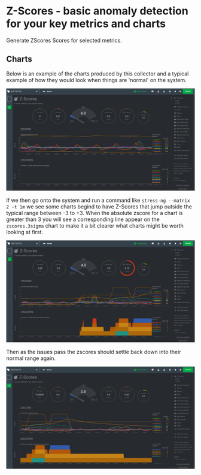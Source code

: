 <!--
---
title: "zscores"
custom_edit_url: https://github.com/netdata/netdata/edit/master/collectors/python.d.plugin/zscores/README.md
---
-->

# Z-Scores - basic anomaly detection for your key metrics and charts

Generate ZScores Scores for selected metrics. 

## Charts

Below is an example of the charts produced by this collector and a typical example of how they would look when things are 'normal' on the system. 

![alt text](https://github.com/andrewm4894/random/blob/master/images/netdata/netdata-zscores-collector-normal.jpg)

If we then go onto the system and run a command like `stress-ng --matrix 2 -t 1m` we see some charts begind to have Z-Scores that jump outside the typical range between -3 to +3. When the absolute zscore for a chart is greater than 3 you will see a corresponding line appear on the `zscores.3sigma` chart to make it a bit clearer what charts might be worth looking at first.

![alt text](https://github.com/andrewm4894/random/blob/master/images/netdata/netdata-zscores-collector-abnormal.jpg)

Then as the issues pass the zscores should settle back down into their normal range again. 

![alt text](https://github.com/andrewm4894/random/blob/master/images/netdata/netdata-zscores-collector-normal-again.jpg)